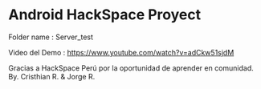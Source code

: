 # Android HackSpace Proyect

Folder name : Server_test

Video del Demo : https://www.youtube.com/watch?v=adCkw51sjdM

Gracias a HackSpace Perú por la oportunidad de aprender en comunidad. By. Cristhian R. & Jorge R.﻿
